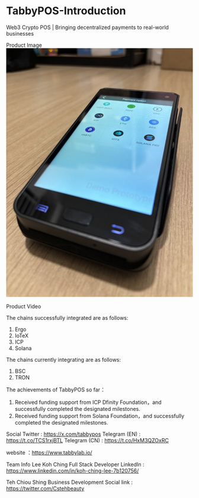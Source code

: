 # TabbyPOS-Introduction
Web3 Crypto POS | Bringing decentralized payments to real-world businesses

Product Image
![TabbyPOS Product](images/tabbypos_product_01.jpg)

Product Video

The chains successfully integrated are as follows:
1. Ergo
2. IoTeX
3. ICP
4. Solana

The chains currently integrating are as follows: 
1. BSC
2. TRON

The achievements of TabbyPOS so far：
1. Received funding support from ICP Dfinity Foundation，and successfully completed the designated milestones.
2. Received funding support from Solana Foundation，and successfully completed the designated milestones.


Social
Twitter : https://x.com/tabbypos
Telegram (EN) : https://t.co/TCS1rxjBTL
Telegram (CN) : https://t.co/HxM3QZOxRC

website ：https://www.tabbylab.io/

Team Info
Lee Koh Ching
Full Stack Developer
LinkedIn : https://www.linkedin.com/in/koh-ching-lee-7b120756/

Teh Chiou Shing
Business Development
Social link : https://twitter.com/Cstehbeauty



